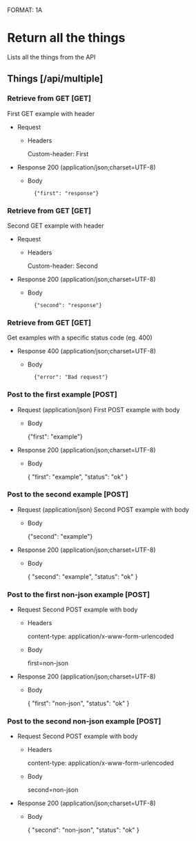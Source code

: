 FORMAT: 1A

# Return all the things
Lists all the things from the API

## Things [/api/multiple]

### Retrieve from GET [GET]
First GET example with header 

+ Request

    + Headers

        Custom-header: First
        

+ Response 200 (application/json;charset=UTF-8)

    + Body

            {"first": "response"}
            


### Retrieve from GET [GET]
Second GET example with header 

+ Request

    + Headers

        Custom-header: Second
        

+ Response 200 (application/json;charset=UTF-8)

    + Body

            {"second": "response"}

### Retrieve from GET [GET]
Get examples with a specific status code (eg. 400)

+ Response 400 (application/json;charset=UTF-8)

    + Body

            {"error": "Bad request"}

### Post to the first example [POST]

+ Request (application/json)
First POST example with body 

    + Body

        {"first": "example"}

+ Response 200 (application/json;charset=UTF-8)

    + Body

        {
            "first": "example",
            "status": "ok"
        }

### Post to the second example [POST]

+ Request (application/json)
Second POST example with body 

    + Body

        {"second": "example"}

+ Response 200 (application/json;charset=UTF-8)

    + Body

        {
            "second": "example",
            "status": "ok"
        }

### Post to the first non-json example [POST]

+ Request 
Second POST example with body

    + Headers

        content-type: application/x-www-form-urlencoded

    + Body

        first=non-json
        
+ Response 200 (application/json;charset=UTF-8)

    + Body

        {
            "first": "non-json",
            "status": "ok"
        }


### Post to the second non-json example [POST]

+ Request
Second POST example with body

    + Headers

        content-type: application/x-www-form-urlencoded

    + Body

        second=non-json

+ Response 200 (application/json;charset=UTF-8)

    + Body

        {
            "second": "non-json",
            "status": "ok"
        }

